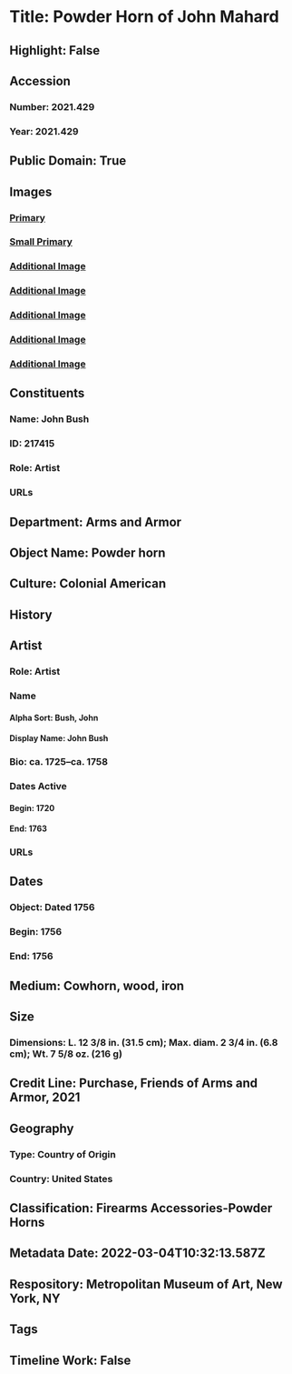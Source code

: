 # Title: Powder Horn of John Mahard
## Highlight: False
## Accession
### Number: 2021.429
### Year: 2021.429
## Public Domain: True
## Images
### [Primary](https://images.metmuseum.org/CRDImages/aa/original/LC-TR_206_2021-014.jpg)
### [Small Primary](https://images.metmuseum.org/CRDImages/aa/web-large/LC-TR_206_2021-014.jpg)
### [Additional Image](https://images.metmuseum.org/CRDImages/aa/original/LC-TR_206_2021-018.jpg)
### [Additional Image](https://images.metmuseum.org/CRDImages/aa/original/LC-TR_206_2021-017.jpg)
### [Additional Image](https://images.metmuseum.org/CRDImages/aa/original/LC-TR_206_2021-016.jpg)
### [Additional Image](https://images.metmuseum.org/CRDImages/aa/original/LC-TR_206_2021-035.jpg)
### [Additional Image](https://images.metmuseum.org/CRDImages/aa/original/LC-TR_206_2021-026.jpg)
## Constituents
### Name: John Bush
### ID: 217415
### Role: Artist
### URLs
## Department: Arms and Armor
## Object Name: Powder horn
## Culture: Colonial American
## History
## Artist
### Role: Artist
### Name
#### Alpha Sort: Bush, John
#### Display Name: John Bush
### Bio: ca. 1725–ca. 1758
### Dates Active
#### Begin: 1720
#### End: 1763
### URLs
## Dates
### Object: Dated 1756
### Begin: 1756
### End: 1756
## Medium: Cowhorn, wood, iron
## Size
### Dimensions: L. 12 3/8 in. (31.5 cm); Max. diam. 2 3/4 in. (6.8 cm); Wt. 7 5/8 oz. (216 g)
## Credit Line: Purchase, Friends of Arms and Armor, 2021
## Geography
### Type: Country of Origin
### Country: United States
## Classification: Firearms Accessories-Powder Horns
## Metadata Date: 2022-03-04T10:32:13.587Z
## Respository: Metropolitan Museum of Art, New York, NY
## Tags
## Timeline Work: False